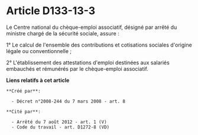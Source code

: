 # Article D133-13-3

Le Centre national du chèque-emploi associatif, désigné par arrêté du ministre chargé de la sécurité sociale, assure : 

1° Le calcul de l'ensemble des contributions et cotisations sociales d'origine légale ou conventionnelle ; 

2° L'établissement des attestations d'emploi destinées aux salariés embauchés et rémunérés par le chèque-emploi associatif.

**Liens relatifs à cet article**

	**Créé par**:

	  - Décret n°2008-244 du 7 mars 2008 - art. 8

	**Cité par**:

	  - Arrêté du 7 août 2012 - art. 1 (V)
	  - Code du travail - art. D1272-8 (VD)
